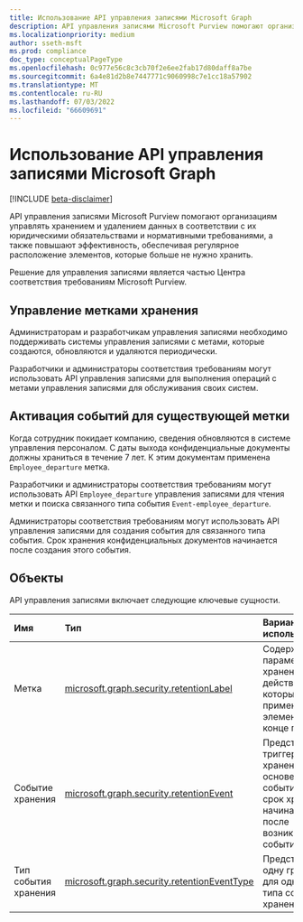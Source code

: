 ```yaml
---
title: Использование API управления записями Microsoft Graph
description: API управления записями Microsoft Purview помогают организациям управлять хранением и удалением данных в соответствии с их юридическими обязательствами и нормативными требованиями, а также повышают эффективность, обеспечивая регулярное расположение элементов, которые больше не нужно хранить.
ms.localizationpriority: medium
author: sseth-msft
ms.prod: compliance
doc_type: conceptualPageType
ms.openlocfilehash: 0c977e56c8c3cb70f2e6ee2fab17d80daff8a7be
ms.sourcegitcommit: 6a4e81d2b8e7447771c9060998c7e1cc18a57902
ms.translationtype: MT
ms.contentlocale: ru-RU
ms.lasthandoff: 07/03/2022
ms.locfileid: "66609691"
---
```

# <a name="use-the-microsoft-graph-records-management-apis"></a>Использование API управления записями Microsoft Graph

[!INCLUDE [beta-disclaimer](../../includes/beta-disclaimer.md)]

API управления записями Microsoft Purview помогают организациям управлять хранением и удалением данных в соответствии с их юридическими обязательствами и нормативными требованиями, а также повышают эффективность, обеспечивая регулярное расположение элементов, которые больше не нужно хранить.

Решение для управления записями является частью Центра соответствия требованиям Microsoft Purview.

## <a name="manage-retention-labels"></a>Управление метками хранения
Администраторам и разработчикам управления записями необходимо поддерживать системы управления записями с метами, которые создаются, обновляются и удаляются периодически.

Разработчики и администраторы соответствия требованиям могут использовать API управления записями для выполнения операций с метами управления записями для обслуживания своих систем.

## <a name="trigger-events-for-an-existing-label"></a>Активация событий для существующей метки
Когда сотрудник покидает компанию, сведения обновляются в системе управления персоналом. С даты выхода конфиденциальные документы должны храниться в течение 7 лет. К этим документам применена `Employee_departure` метка.

Разработчики и администраторы соответствия требованиям могут использовать API `Employee_departure` управления записями для чтения метки и поиска связанного типа события `Event-employee_departure`.

Администраторы соответствия требованиям могут использовать API управления записями для создания события для связанного типа события. Срок хранения конфиденциальных документов начинается после создания этого события.

## <a name="entities"></a>Объекты
API управления записями включает следующие ключевые сущности.

| Имя | Тип       | Вариант использования |
|:-|:-|:-|
| Метка | [microsoft.graph.security.retentionLabel](../resources/security-retentionlabel.md) | Содержит параметры хранения и действия, которые можно применить к элементу в конце периода. |
| Событие хранения | [microsoft.graph.security.retentionEvent](../resources/security-retentionevent.md) | Представляет триггер для хранения на основе событий, когда срок хранения начинается после возникновения события. |
| Тип события хранения | [microsoft.graph.security.retentionEventType](../resources/security-retentioneventtype.md) | Представляет одну группу для одного типа событий хранения. |
